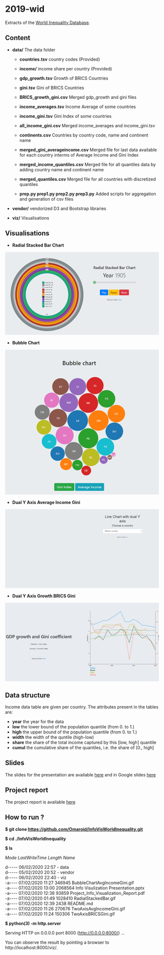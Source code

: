 # 2019-wid

Extracts of the [World Inequality Database](https://wid.world/).

## Content

* **data/** The data folder
	* **countries.tsv** country codes (Provided)
	* **income/** income share per country (Provided)

	* **gdp_growth.tsv** Growth of BRICS Countries
	* **gini.tsv** Gini of BRICS Countries
	* **BRICS_growth_gini.csv** Merged gdp_growth and gini files

	* **income_averages.tsv** Income Average of some countries
	* **income_gini.tsv** Gini Index of some countries
	* **all_income_gini.csv** Merged income_averages and income_gini.tsv

	* **continents.csv** Countries by country code, name and continent name
	
	* **merged_gini_averageincome.csv** Merged file for last data available for each country interms of Average Income and Gini Index
	* **merged_income_quantiles.csv** Merged file for all quantiles data by adding country name and continent name
	* **merged_quantiles.csv** Merged file for all countries with discretized quantiles

	* **prep.py prep1.py prep2.py prep3.py** Added scripts for aggregation and generation of csv files

* **vendor/** vendorized D3 and Bootstrap libraries

* **viz/** Visualisations

## Visualisations

 * **Radial Stacked Bar Chart**

![Gif of Radial Stacked Bar](./RadialStackedBar.gif)

 * **Bubble Chart**
 
![Gif of Bubble Chart Bar](./BubbleChartAvgIncomeGini.gif)

 * **Dual Y Axis Average Income Gini**
 
![Gif of Radial Stacked Bar](./TwoAxisAvgIncomeGini.gif)

 * **Dual Y Axis Growth BRICS Gini**
 
![Gif of Radial Stacked Bar](./TwoAxisBRICSGini.gif)

## Data structure

Income data table are given per country.
The attributes present in the tables are:

* **year** the year for the data
* **low** the lower bound of the population quantile (from 0. to 1.)
* **high** the upper bound of the population quantile (from 0. to 1.)
* **width** the width of the quntile (high-low)
* **share** the share of the total income captured by this [low, high] quantile
* **cumul** the cumulative share of the quantiles, i.e. the share of [0., high]

## Slides

The slides for the presentation are available [here](https://github.com/Omaroid/InfoVisWorldInequality/blob/master/Info%20Visulization%20Presentation.pptx) and in Google slides [here](http://bit.ly/SlidesInfoVis)  

## Project report

The project report is available [here](https://github.com/Omaroid/InfoVisWorldInequality/blob/master/Project_Info_Visualization_Report.pdf)

## How to run ?

**$ git clone https://github.com/Omaroid/InfoVisWorldInequality.git**
  
**$ cd ./InfoVisWorldInequality**  
  
**$ ls**  
  
*Mode	LastWriteTime	Length	Name* 
   
d-----	06/02/2020	22:57	-	data  
d-----	05/02/2020	20:52	-	vendor  
d-----	06/02/2020	22:40	-	viz  
-a----	07/02/2020	11:27	346945	BubbleChartAvgIncomeGini.gif  
-a----	07/02/2020	13:00	2068564	Info Visulization Presentation.pptx    
-a----	07/02/2020	12:38	93859	Project_Info_Visualization_Report.pdf  
-a----	07/02/2020	01:49	1028410	RadialStackedBar.gif  
-a----	07/02/2020	12:39	2438	README.md  
-a----	07/02/2020	11:26	270676	TwoAxisAvgIncomeGini.gif  
-a----	07/02/2020	11:24	150306	TwoAxisBRICSGini.gif  

**$ python(3) -m http.server**

Serving HTTP on 0.0.0.0 port 8000 (http://0.0.0.0:8000/) ...  
  
You can observe the result by pointing a browser to http://localhost:8000/viz/.
